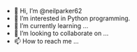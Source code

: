 - 👋 Hi, I’m @neilparker62
- 👀 I’m interested in Python programming.
- 🌱 I’m currently learning ...
- 💞️ I’m looking to collaborate on ...
- 📫 How to reach me ...

<!---
neilparker62/neilparker62 is a ✨ special ✨ repository because its `README.md` (this file) appears on your GitHub profile.
You can click the Preview link to take a look at your changes.
--->
